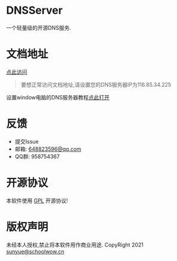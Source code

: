 # DNSServer

一个轻量级的开源DNS服务.

# 文档地址

[点此访问](https://dns-doc.schoolwow.cn)

> 要想正常访问文档地址,请设置您的DNS服务器IP为116.85.34.225

设置window电脑的DNS服务器教程[点此打开](https://jingyan.baidu.com/article/6b182309a91cbdba58e15939.html)

# 反馈

* 提交Issue
* 邮箱: 648823596@qq.com
* QQ群: 958754367

# 开源协议
本软件使用 [GPL](http://www.gnu.org/licenses/gpl-3.0.html) 开源协议!

# 版权声明
未经本人授权,禁止将本软件用作商业用途. 
CopyRight 2021 sunyue@schoolwow.cn